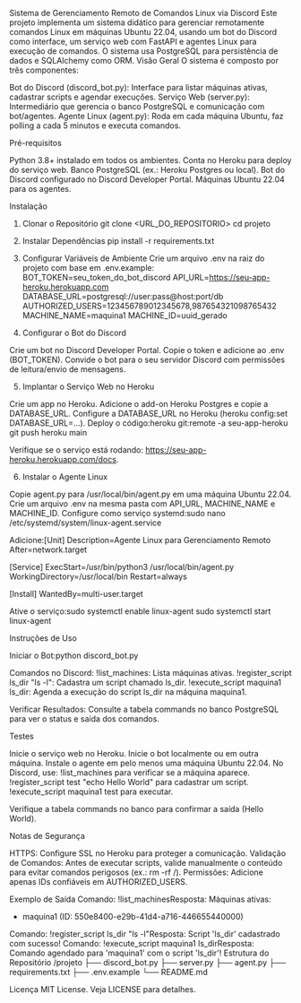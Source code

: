 Sistema de Gerenciamento Remoto de Comandos Linux via Discord
Este projeto implementa um sistema didático para gerenciar remotamente comandos Linux em máquinas Ubuntu 22.04, usando um bot do Discord como interface, um serviço web com FastAPI e agentes Linux para execução de comandos. O sistema usa PostgreSQL para persistência de dados e SQLAlchemy como ORM.
Visão Geral
O sistema é composto por três componentes:

Bot do Discord (discord_bot.py): Interface para listar máquinas ativas, cadastrar scripts e agendar execuções.
Serviço Web (server.py): Intermediário que gerencia o banco PostgreSQL e comunicação com bot/agentes.
Agente Linux (agent.py): Roda em cada máquina Ubuntu, faz polling a cada 5 minutos e executa comandos.

Pré-requisitos

Python 3.8+ instalado em todos os ambientes.
Conta no Heroku para deploy do serviço web.
Banco PostgreSQL (ex.: Heroku Postgres ou local).
Bot do Discord configurado no Discord Developer Portal.
Máquinas Ubuntu 22.04 para os agentes.

Instalação
1. Clonar o Repositório
git clone <URL_DO_REPOSITORIO>
cd projeto

2. Instalar Dependências
pip install -r requirements.txt

3. Configurar Variáveis de Ambiente
Crie um arquivo .env na raiz do projeto com base em .env.example:
BOT_TOKEN=seu_token_do_bot_discord
API_URL=https://seu-app-heroku.herokuapp.com
DATABASE_URL=postgresql://user:pass@host:port/db
AUTHORIZED_USERS=123456789012345678,987654321098765432
MACHINE_NAME=maquina1
MACHINE_ID=uuid_gerado

4. Configurar o Bot do Discord

Crie um bot no Discord Developer Portal.
Copie o token e adicione ao .env (BOT_TOKEN).
Convide o bot para o seu servidor Discord com permissões de leitura/envio de mensagens.

5. Implantar o Serviço Web no Heroku

Crie um app no Heroku.
Adicione o add-on Heroku Postgres e copie a DATABASE_URL.
Configure a DATABASE_URL no Heroku (heroku config:set DATABASE_URL=...).
Deploy o código:heroku git:remote -a seu-app-heroku
git push heroku main


Verifique se o serviço está rodando: https://seu-app-heroku.herokuapp.com/docs.

6. Instalar o Agente Linux

Copie agent.py para /usr/local/bin/agent.py em uma máquina Ubuntu 22.04.
Crie um arquivo .env na mesma pasta com API_URL, MACHINE_NAME e MACHINE_ID.
Configure como serviço systemd:sudo nano /etc/systemd/system/linux-agent.service

Adicione:[Unit]
Description=Agente Linux para Gerenciamento Remoto
After=network.target

[Service]
ExecStart=/usr/bin/python3 /usr/local/bin/agent.py
WorkingDirectory=/usr/local/bin
Restart=always

[Install]
WantedBy=multi-user.target


Ative o serviço:sudo systemctl enable linux-agent
sudo systemctl start linux-agent



Instruções de Uso

Iniciar o Bot:python discord_bot.py


Comandos no Discord:
!list_machines: Lista máquinas ativas.
!register_script ls_dir "ls -l": Cadastra um script chamado ls_dir.
!execute_script maquina1 ls_dir: Agenda a execução do script ls_dir na máquina maquina1.


Verificar Resultados:
Consulte a tabela commands no banco PostgreSQL para ver o status e saída dos comandos.



Testes

Inicie o serviço web no Heroku.
Inicie o bot localmente ou em outra máquina.
Instale o agente em pelo menos uma máquina Ubuntu 22.04.
No Discord, use:
!list_machines para verificar se a máquina aparece.
!register_script test "echo Hello World" para cadastrar um script.
!execute_script maquina1 test para executar.


Verifique a tabela commands no banco para confirmar a saída (Hello World).

Notas de Segurança

HTTPS: Configure SSL no Heroku para proteger a comunicação.
Validação de Comandos: Antes de executar scripts, valide manualmente o conteúdo para evitar comandos perigosos (ex.: rm -rf /).
Permissões: Adicione apenas IDs confiáveis em AUTHORIZED_USERS.

Exemplo de Saída
Comando: !list_machinesResposta:
Máquinas ativas:
- maquina1 (ID: 550e8400-e29b-41d4-a716-446655440000)

Comando: !register_script ls_dir "ls -l"Resposta: Script 'ls_dir' cadastrado com sucesso!
Comando: !execute_script maquina1 ls_dirResposta: Comando agendado para 'maquina1' com o script 'ls_dir'!
Estrutura do Repositório
/projeto
├── discord_bot.py
├── server.py
├── agent.py
├── requirements.txt
├── .env.example
└── README.md

Licença
MIT License. Veja LICENSE para detalhes.
